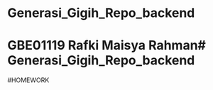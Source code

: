 # Generasi_Gigih_Repo_backend
# GBE01119 Rafki Maisya Rahman# Generasi_Gigih_Repo_backend
#HOMEWORK
